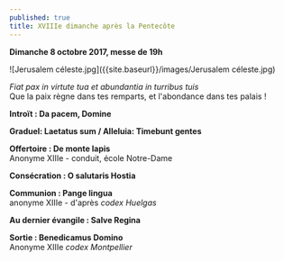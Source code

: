```yaml
---
published: true
title: XVIIIe dimanche après la Pentecôte
---
```

**Dimanche 8 octobre 2017, messe de 19h**  

![Jerusalem céleste.jpg]({{site.baseurl}}/images/Jerusalem céleste.jpg)


*Fiat pax in virtute tua et abundantia in turribus tuis*  
Que la paix règne dans tes remparts, et l'abondance dans tes palais !

**Introït : Da pacem, Domine**

**Graduel: Laetatus sum / Alleluia: Timebunt gentes**  

**Offertoire : De monte lapis**  
Anonyme XIIIe - conduit, école Notre-Dame

**Consécration : O salutaris Hostia**

**Communion : Pange lingua**  
anonyme XIIIe - d'après *codex Huelgas*  

**Au dernier évangile : Salve Regina**  

**Sortie : Benedicamus Domino**  
Anonyme XIIIe *codex Montpellier*
